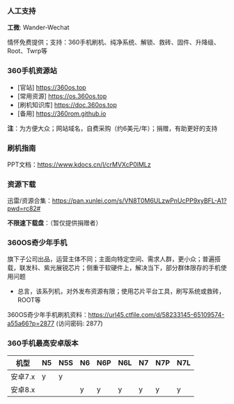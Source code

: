 ### 人工支持

**工微**: Wander-Wechat

情怀免费提供；支持：360手机刷机、纯净系统、解锁、救砖、固件、升降级、Root、Twrp等

### 360手机资源站

* [官站] https://360os.top
* [常用资源] https://os.360os.top
* [刷机知识库] https://doc.360os.top
* [备用] https://360rom.github.io

**注**：为方便大众；网站域名，自费采购（约6美元/年）；捐赠，有助更好的支持

### 刷机指南
PPT文档：https://www.kdocs.cn/l/crMVXcP0lMLz

### 资源下载

迅雷/资源合集：https://pan.xunlei.com/s/VN8T0M6ULzwPnUcPP9xyBFL-A1?pwd=rc82#

**不限速下载盘**：（暂仅提供捐赠者）

### 360OS奇少年手机

旗下子公司出品，运营主体不同；主面向特定空间、需求人群，更小众；普遍搭载，联发科、紫光展锐芯片；侧重于软硬件上，解决当下，部分群体限存的手机使用问题

* 总言，该系列机，对外发布资源有限；使用芯片平台工具，刷写系统或救砖，ROOT等
 
360OS奇少年手机刷机资料：https://url45.ctfile.com/d/58233145-65109574-a55a66?p=2877 (访问密码: 2877)


### 360手机最高安卓版本

|机型 | N5 | N5S | N6 | N6P | N6L | N7 | N7P | N7L |
| -- | ---- | --- | ------ | -- | ---- | -- | ---- | --- | 
安卓7.x| y | y |  |  |  |  |  |  | 
安卓8.x|  |  | y | y | y | y |  y | y |


